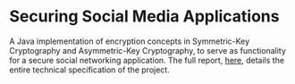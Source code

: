 # Securing Social Media Applications
A Java implementation of encryption concepts in Symmetric-Key Cryptography and Asymmetric-Key Cryptography, to serve as functionality for a secure social networking application. The full report, [here](Secure-Social-App/Secure-Social-App-Report.pdf), details the entire technical specification of the project.